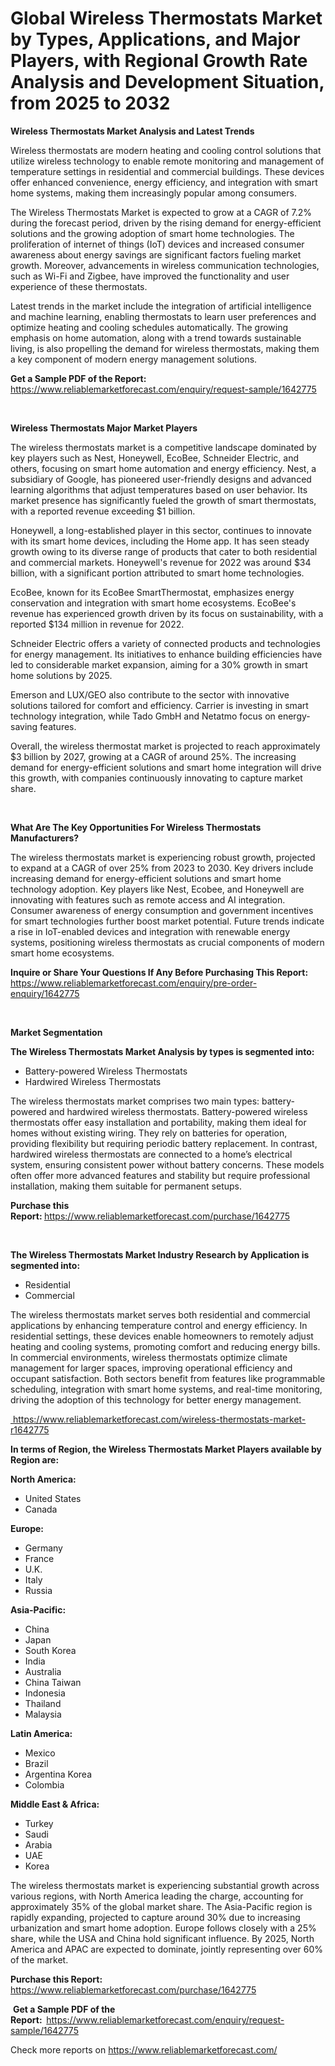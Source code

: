 <p><h1>Global Wireless Thermostats Market by Types, Applications, and Major Players, with Regional Growth Rate Analysis and Development Situation, from 2025 to 2032</h1></p><p><strong>Wireless Thermostats Market Analysis and Latest Trends</strong></p>
<p><p>Wireless thermostats are modern heating and cooling control solutions that utilize wireless technology to enable remote monitoring and management of temperature settings in residential and commercial buildings. These devices offer enhanced convenience, energy efficiency, and integration with smart home systems, making them increasingly popular among consumers. </p><p>The Wireless Thermostats Market is expected to grow at a CAGR of 7.2% during the forecast period, driven by the rising demand for energy-efficient solutions and the growing adoption of smart home technologies. The proliferation of internet of things (IoT) devices and increased consumer awareness about energy savings are significant factors fueling market growth. Moreover, advancements in wireless communication technologies, such as Wi-Fi and Zigbee, have improved the functionality and user experience of these thermostats.</p><p>Latest trends in the market include the integration of artificial intelligence and machine learning, enabling thermostats to learn user preferences and optimize heating and cooling schedules automatically. The growing emphasis on home automation, along with a trend towards sustainable living, is also propelling the demand for wireless thermostats, making them a key component of modern energy management solutions.</p></p>
<p><strong>Get a Sample PDF of the Report:&nbsp;</strong> <a href="https://www.reliablemarketforecast.com/enquiry/request-sample/1642775?utm_campaign=2736&utm_medium=2&utm_source=Github&utm_content=ia&utm_term=04042025&utm_id=wireless-thermostats">https://www.reliablemarketforecast.com/enquiry/request-sample/1642775</a></p>
<p>&nbsp;</p>
<p><strong>Wireless Thermostats Major Market Players</strong></p>
<p><p>The wireless thermostats market is a competitive landscape dominated by key players such as Nest, Honeywell, EcoBee, Schneider Electric, and others, focusing on smart home automation and energy efficiency. Nest, a subsidiary of Google, has pioneered user-friendly designs and advanced learning algorithms that adjust temperatures based on user behavior. Its market presence has significantly fueled the growth of smart thermostats, with a reported revenue exceeding $1 billion.</p><p>Honeywell, a long-established player in this sector, continues to innovate with its smart home devices, including the Home app. It has seen steady growth owing to its diverse range of products that cater to both residential and commercial markets. Honeywell's revenue for 2022 was around $34 billion, with a significant portion attributed to smart home technologies.</p><p>EcoBee, known for its EcoBee SmartThermostat, emphasizes energy conservation and integration with smart home ecosystems. EcoBee's revenue has experienced growth driven by its focus on sustainability, with a reported $134 million in revenue for 2022.</p><p>Schneider Electric offers a variety of connected products and technologies for energy management. Its initiatives to enhance building efficiencies have led to considerable market expansion, aiming for a 30% growth in smart home solutions by 2025.</p><p>Emerson and LUX/GEO also contribute to the sector with innovative solutions tailored for comfort and efficiency. Carrier is investing in smart technology integration, while Tado GmbH and Netatmo focus on energy-saving features.</p><p>Overall, the wireless thermostat market is projected to reach approximately $3 billion by 2027, growing at a CAGR of around 25%. The increasing demand for energy-efficient solutions and smart home integration will drive this growth, with companies continuously innovating to capture market share.</p></p>
<p>&nbsp;</p>
<p><strong>What Are The Key Opportunities For Wireless Thermostats Manufacturers?</strong></p>
<p><p>The wireless thermostats market is experiencing robust growth, projected to expand at a CAGR of over 25% from 2023 to 2030. Key drivers include increasing demand for energy-efficient solutions and smart home technology adoption. Key players like Nest, Ecobee, and Honeywell are innovating with features such as remote access and AI integration. Consumer awareness of energy consumption and government incentives for smart technologies further boost market potential. Future trends indicate a rise in IoT-enabled devices and integration with renewable energy systems, positioning wireless thermostats as crucial components of modern smart home ecosystems.</p></p>
<p><strong>Inquire or Share Your Questions If Any Before Purchasing This Report:</strong> <a href="https://www.reliablemarketforecast.com/enquiry/pre-order-enquiry/1642775?utm_campaign=2736&utm_medium=2&utm_source=Github&utm_content=ia&utm_term=04042025&utm_id=wireless-thermostats">https://www.reliablemarketforecast.com/enquiry/pre-order-enquiry/1642775</a></p>
<p>&nbsp;</p>
<p><strong>Market Segmentation</strong></p>
<p><strong>The Wireless Thermostats Market Analysis by types is segmented into:</strong></p>
<p><ul><li>Battery-powered Wireless Thermostats</li><li>Hardwired Wireless Thermostats</li></ul></p>
<p><p>The wireless thermostats market comprises two main types: battery-powered and hardwired wireless thermostats. Battery-powered wireless thermostats offer easy installation and portability, making them ideal for homes without existing wiring. They rely on batteries for operation, providing flexibility but requiring periodic battery replacement. In contrast, hardwired wireless thermostats are connected to a home’s electrical system, ensuring consistent power without battery concerns. These models often offer more advanced features and stability but require professional installation, making them suitable for permanent setups.</p></p>
<p><strong>Purchase this Report:&nbsp;</strong><a href="https://www.reliablemarketforecast.com/purchase/1642775?utm_campaign=2736&utm_medium=2&utm_source=Github&utm_content=ia&utm_term=04042025&utm_id=wireless-thermostats">https://www.reliablemarketforecast.com/purchase/1642775</a></p>
<p>&nbsp;</p>
<p><strong>The Wireless Thermostats Market Industry Research by Application is segmented into:</strong></p>
<p><ul><li>Residential</li><li>Commercial</li></ul></p>
<p><p>The wireless thermostats market serves both residential and commercial applications by enhancing temperature control and energy efficiency. In residential settings, these devices enable homeowners to remotely adjust heating and cooling systems, promoting comfort and reducing energy bills. In commercial environments, wireless thermostats optimize climate management for larger spaces, improving operational efficiency and occupant satisfaction. Both sectors benefit from features like programmable scheduling, integration with smart home systems, and real-time monitoring, driving the adoption of this technology for better energy management.</p></p>
<p><a href="https://www.reliablemarketforecast.com/wireless-thermostats-market-r1642775?utm_campaign=2736&utm_medium=2&utm_source=Github&utm_content=ia&utm_term=04042025&utm_id=wireless-thermostats">&nbsp;https://www.reliablemarketforecast.com/wireless-thermostats-market-r1642775</a></p>
<p><strong>In terms of Region, the Wireless Thermostats Market Players available by Region are:</strong></p>
<p>
    <p> <strong> North America: </strong>
        <ul>
            <li>United States</li>
            <li>Canada</li>
        </ul>
        </p> 
    <p> <strong> Europe: </strong>
        <ul>
            <li>Germany</li>
            <li>France</li>
            <li>U.K.</li>
            <li>Italy</li>
            <li>Russia</li>
        </ul>
        </p> 
    <p> <strong> Asia-Pacific: </strong>
        <ul>
            <li>China</li>
            <li>Japan</li>
            <li>South Korea</li>
            <li>India</li>
            <li>Australia</li>
            <li>China Taiwan</li>
            <li>Indonesia</li>
            <li>Thailand</li>
            <li>Malaysia</li>
        </ul>
        </p> 
    <p> <strong> Latin America: </strong>
        <ul>
            <li>Mexico</li>
            <li>Brazil</li>
            <li>Argentina Korea</li>
            <li>Colombia</li>
        </ul>
        </p> 
    <p> <strong> Middle East & Africa: </strong>
        <ul>
            <li>Turkey</li>
            <li>Saudi</li>
            <li>Arabia</li>
            <li>UAE</li>
            <li>Korea</li>
        </ul>
    </p>
    </p>
<p><p>The wireless thermostats market is experiencing substantial growth across various regions, with North America leading the charge, accounting for approximately 35% of the global market share. The Asia-Pacific region is rapidly expanding, projected to capture around 30% due to increasing urbanization and smart home adoption. Europe follows closely with a 25% share, while the USA and China hold significant influence. By 2025, North America and APAC are expected to dominate, jointly representing over 60% of the market.</p></p>
<p><strong>Purchase this Report: </strong><a href="https://www.reliablemarketforecast.com/purchase/1642775?utm_campaign=2736&utm_medium=2&utm_source=Github&utm_content=ia&utm_term=04042025&utm_id=wireless-thermostats">https://www.reliablemarketforecast.com/purchase/1642775</a></p>
<p>&nbsp;<strong>Get a Sample PDF of the Report:&nbsp;&nbsp;</strong><a href="https://www.reliablemarketforecast.com/enquiry/request-sample/1642775?utm_campaign=2736&utm_medium=2&utm_source=Github&utm_content=ia&utm_term=04042025&utm_id=wireless-thermostats">https://www.reliablemarketforecast.com/enquiry/request-sample/1642775</a></p>
<p><strong></strong></p>
<p>Check more reports on <a href="https://www.reliablemarketforecast.com/?utm_campaign=2736&utm_medium=2&utm_source=Github&utm_content=ia&utm_term=04042025&utm_id=wireless-thermostats">https://www.reliablemarketforecast.com/</a></p>